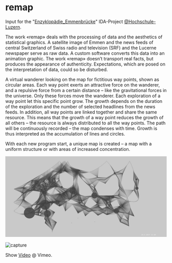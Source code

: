 # remap

Input for the "[Enzyklopädie_Emmenbrücke](http://enzyklopaedie-emmenbruecke.ch/)" IDA-Project [@Hochschule-Luzern](https://github.com/Hochschule-Luzern).

The work «remap» deals with the processing of data and the aesthetics of statistical graphics. A satellite image of Emmen and the news feeds of central Switzerland of Swiss radio and television (SRF) and the Lucerne newspaper serve as raw data. A custom software converts this data into an animation graphic. The work «remap» doesn’t transport real facts, but produces the appearance of authenticity. Expectations, which are posed on the interpretation of data, could so be disturbed.

A virtual wanderer looking on the map for fictitious way points, shown as circular areas. Each way point exerts an attractive force on the wanderer, and a repulsive force from a certain distance – like the gravitational forces in the universe. Only these forces move the wanderer. Each exploration of a way point let this specific point grow. The growth depends on the duration of the exploration and the number of selected headlines from the news feeds. In addition, all way points are linked together and share the same resource. This means that the growth of a way point reduces the growth of all others – the resource is always distributed to all the way points. The path will be continuously recorded – the map condenses with time. Growth is thus interpreted as the accumulation of lines and circles.

With each new program start, a unique map is created – a map with a uniform structure or with areas of increased concentration.

![capture](https://github.com/herdav/remap/blob/master/remap.jpg)

![capture](https://github.com/herdav/remap/blob/master/exhibition.jpg)

Show [Video](https://vimeo.com/219492932) @ Vimeo.
